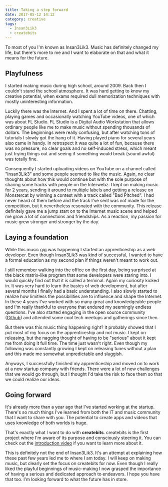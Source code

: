 ```yaml
---
title: Taking a step forward
date: 2017-05-12 14:12
category: creative
tags:
  - Insan3Lik3
  - createbits
---
```


To most of you I'm known as Insan3Lik3. Music has definitely changed my life, but there's more to me and I want to elaborate on that and what it means for the future.

<!-- more -->

## Playfulness

I started making music during high school, around 2009. Back then I couldn't stand the school atmosphere. It was hard getting to know my creative potential, when exams required dull memorization techniques with mostly uninteresting information.

Luckily there was the Internet. And I spent a lot of time on there. Chatting, playing games and occasionally watching YouTube videos, one of which was about FL Studio. FL Studio is a Digital Audio Workstation that allows ordinary people like me to make music without spending thousands of dollars. The beginnings were really confusing, but after watching tons of tutorials I slowly got the hang of it. Having played piano for several years also came in handy. In retrospect it was quite a lot of fun, because there was no pressure, no clear goals and no self-induced stress, which meant just trying things out and seeing if something would break (sound awful) was totally fine.

Consequently I started uploading videos on YouTube on a channel called "Insan3Lik3" and some people seemed to like the music. Again, no clear thoughts about how this would continue but with the sole purpose of sharing some tracks with people on the Interwebz. I kept on making music for 2 years, sending it around to multiple labels and getting a release on Monstercat by winning a contest with a track called "Bad Pitched". I had never heard of them before and the track I've sent was not made for the competition, but it nevertheless resonated with the community. This release definitely gave me a jump start on to the Internet music scene and helped me grow a lot of connections and friendships. As a reaction, my passion for music grew stronger and stronger by the day.

## Laying a foundation

While this music gig was happening I started an apprenticeship as a web developer. Even though Insan3Lik3 was kind of successful, I wanted to have a formal education as my second plan if things weren't meant to work out.

I still remember walking into the office on the first day, being surprised at the black matrix-like program that some developers were staring into. I would quickly find out that it is called a terminal. Again my curiosity kicked in. It was very hard to learn the basics of web development, but after several months I finally had a basic understanding. I also slowly started to realize how limitless the possibilities are to influence and shape the Internet. In these 4 years I've worked with so many great and knowledgeable people and I'm really thankful to everyone that endured my seemingly endless questions. I've also started engaging in the open source community ([Github](https://github.com/matteodem)) and attended some cool tech meetups and gatherings since then.

But there was this music thing happening right? It probably showed that I put most of my focus on the apprenticeship and not music. I kept on releasing, but the nagging thought of having to be "serious" about it kept me from doing it full time. The time just wasn't right. Even though my following was constantly growing I kept on releasing tunes without a plan and this made me somewhat unpredictable and sluggish.

Anyways, I successfully finished my apprenticeship and moved on to work at a new startup company with friends. There were a lot of new challenges that we would go through, but I thought I'd take the risk to face them so that we could realize our ideas.   

## Going forward

It's already more than a year ago that I've started working at the startup. There's so much things I've learned from both the IT and music community that I want to share with you. The potential to create apps and videos that uses knowledge of both worlds is huge.

That's exactly what I want to do with **createbits**. createbits is the first project where I'm aware of its purpose and consciously steering it. You can check out the [introduction video](https://vid.me/lvLJ) if you want to learn more about it.

This is definitely not the end of Insan3Lik3. It's an attempt at explaining how these past few years led me to where I am today. I will keep on making music, but clearly set the focus on createbits for now. Even though I really liked the playful beginnings of music-making I now grasped the importance of having a serious and dedicated approach to endeavors. I hope you have that too. I'm looking forward to what the future has in store.
